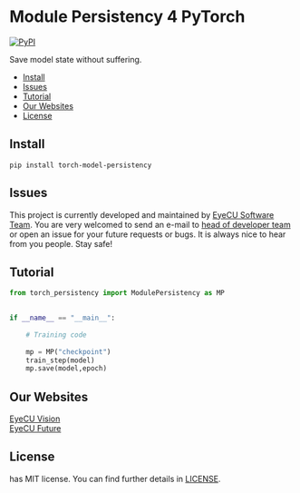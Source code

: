 # Module Persistency 4 PyTorch

[![PyPI](https://img.shields.io/pypi/v/torch_model_persistency.svg)](https://pypi.python.org/pypi/torch-model-persistency)
<!--[![Downloads](https://pepy.tech/badge/torch-model-persistency/week)](https://pepy.tech/project/torch-model-persistency)-->


Save model state without suffering.

- [Install](#install)
- [Issues](#issues)
- [Tutorial](#tutorial)
- [Our Websites](#our-websites)
- [License](#license)



## Install

```
pip install torch-model-persistency
```



## Issues

This project is currently developed and maintained by [EyeCU Software Team](https://github.com/Eye-C-U). You are very welcomed to send an e-mail to [head of developer team](mailto:ovuruska@eyecuvision.com) or open an issue for your future requests or bugs. It is always nice to hear from you people. Stay safe! 






## Tutorial

```python
from torch_persistency import ModulePersistency as MP
  

if __name__ == "__main__":
  
    # Training code
   
    mp = MP("checkpoint") 
    train_step(model)
    mp.save(model,epoch)

```


## Our Websites

[EyeCU Vision](https://eyecuvision.com/) \
[EyeCU Future](https://eyecufuture.com/) 


## License
 has MIT license. You can find further details in [LICENSE](LICENSE).
